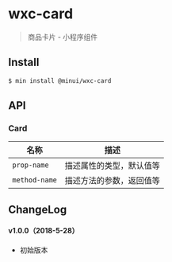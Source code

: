 # wxc-card

> 商品卡片 - 小程序组件

## Install

``` bash
$ min install @minui/wxc-card
```


## API

### Card

| 名称                  | 描述                         |
|----------------------|------------------------------|
|`prop-name`           | 描述属性的类型，默认值等         |
|`method-name`         | 描述方法的参数，返回值等         |

## ChangeLog

#### v1.0.0（2018-5-28）

- 初始版本
